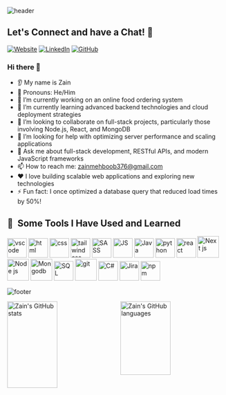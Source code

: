 ![header](https://capsule-render.vercel.app/api?type=waving&color=gradient&height=100&section=header&text=Hello!&fontSize=50&fontColor=fff)

## Let's Connect and have a Chat! 💬

[![Website](https://img.shields.io/badge/Website-000000?style=for-the-badge&logo=web&logoColor=white)]([https://yourwebsite.com](https://rainbow-tulumba-752caa.netlify.app/))
[![LinkedIn](https://img.shields.io/badge/LinkedIn-0077B5?style=for-the-badge&logo=linkedin&logoColor=white)]([https://linkedin.com/in/yourprofile](https://www.linkedin.com/in/zain-ul-abdin-676a12277?utm_source=share&utm_campaign=share_via&utm_content=profile&utm_medium=android_app))
[![GitHub](https://img.shields.io/badge/GitHub-100000?style=for-the-badge&logo=github&logoColor=white)](https://github.com/Zain523)

### Hi there 👋
* 👂 My name is Zain
* 👨 Pronouns: He/Him
* 🔭 I’m currently working on an online food ordering system
* 🌱 I’m currently learning advanced backend technologies and cloud deployment strategies
* 🤝 I’m looking to collaborate on full-stack projects, particularly those involving Node.js, React, and MongoDB
* 🤔 I’m looking for help with optimizing server performance and scaling applications
* 💬 Ask me about full-stack development, RESTful APIs, and modern JavaScript frameworks
* 📫 How to reach me: zainmehboob376@gmail.com
* ❤️ I love building scalable web applications and exploring new technologies
* ⚡ Fun fact: I once optimized a database query that reduced load times by 50%!

<h2> 🚀 &nbsp;Some Tools I Have Used and Learned</h2>
<p align="left">
<img src="https://cdn.jsdelivr.net/gh/devicons/devicon/icons/vscode/vscode-original.svg" alt="vscode" width="45" height="45"/>
<img src="https://cdn.jsdelivr.net/gh/devicons/devicon@latest/icons/html5/html5-original.svg" alt="html" width="45" height="45"/>
<img src="https://cdn.jsdelivr.net/gh/devicons/devicon@latest/icons/css3/css3-original.svg" alt="css" width="45" height="45" />
<img src="https://cdn.jsdelivr.net/gh/devicons/devicon@latest/icons/tailwindcss/tailwindcss-original.svg" alt="tailwind css" width="45" height="45" />
<img src="https://cdn.jsdelivr.net/gh/devicons/devicon@latest/icons/sass/sass-original.svg" alt="SASS" width="45" height="45" />
<img src="https://cdn.jsdelivr.net/gh/devicons/devicon@latest/icons/javascript/javascript-original.svg" alt="JS" width="45" height="45" />
<img src="https://cdn.jsdelivr.net/gh/devicons/devicon@latest/icons/java/java-original.svg" alt="Java" width="45" height="45" />
<img src="https://cdn.jsdelivr.net/gh/devicons/devicon@latest/icons/python/python-original.svg" alt="python" width="45" height="45" />
<img src="https://cdn.jsdelivr.net/gh/devicons/devicon@latest/icons/react/react-original-wordmark.svg" alt="react" width="45" height="45" />
<img src="https://cdn.jsdelivr.net/gh/devicons/devicon@latest/icons/nextjs/nextjs-original.svg" alt="Next js" width="50" height="50"/>
<img src="https://cdn.jsdelivr.net/gh/devicons/devicon@latest/icons/nodejs/nodejs-plain-wordmark.svg"  alt="Node js" width="50" height="50"/>
<img src="https://cdn.jsdelivr.net/gh/devicons/devicon@latest/icons/mongodb/mongodb-plain-wordmark.svg" alt="Mongodb" width="50" height="50" />
<img src="https://cdn.jsdelivr.net/gh/devicons/devicon@latest/icons/azuresqldatabase/azuresqldatabase-original.svg" alt="SQL" width="45" height="45" />
<img src="https://cdn.jsdelivr.net/gh/devicons/devicon@latest/icons/git/git-original-wordmark.svg" alt="git" width="50" height="50" />
<img src="https://cdn.jsdelivr.net/gh/devicons/devicon@latest/icons/csharp/csharp-original.svg" alt="C#" width="45" height="45"/>
<img src="https://cdn.jsdelivr.net/gh/devicons/devicon@latest/icons/jira/jira-original-wordmark.svg" alt="Jira" width="45" height="45"/>
<img src="https://cdn.jsdelivr.net/gh/devicons/devicon@latest/icons/npm/npm-original-wordmark.svg" alt="npm" width="45" height="45" />          
</p>

![footer](https://capsule-render.vercel.app/api?type=waving&color=gradient&height=100&section=footer)

<div style="display: flex; justify-content: space-between;">
  <!-- GitHub Stats Card -->
  <img src="https://github-readme-stats.vercel.app/api?username=Zain523&show_icons=true&theme=algolia" alt="Zain's GitHub stats" width="48%" height="200px" />

  <!-- GitHub Languages Card -->
  <img src="https://github-readme-stats.vercel.app/api/top-langs/?username=Zain523&layout=compact&theme=algolia" alt="Zain's GitHub languages" style="margin-bottom: 2rem;" width="48%" height="170px" />
</div>
